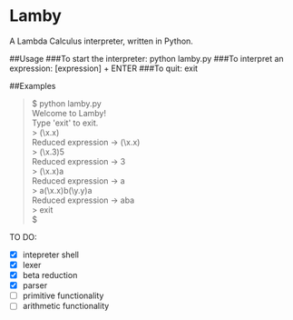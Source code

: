 Lamby 
=====

A Lambda Calculus interpreter, written in Python.

##Usage
###To start the interpreter:
	python lamby.py
###To interpret an expression:
	[expression] + ENTER
###To quit:
	exit

##Examples
>$ python lamby.py  
>Welcome to Lamby!  
>Type 'exit' to exit.  
\> (\x.x)  
Reduced expression -> (\x.x)  
\> (\x.3)5  
Reduced expression -> 3  
\> (\x.x)a  
Reduced expression -> a  
\> a(\x.x)b(\y.y)a  
Reduced expression -> aba  
\> exit  
>$  

TO DO:
- [x] intepreter shell
- [x] lexer
- [x] beta reduction
- [x] parser
- [ ] primitive functionality
- [ ] arithmetic functionality
